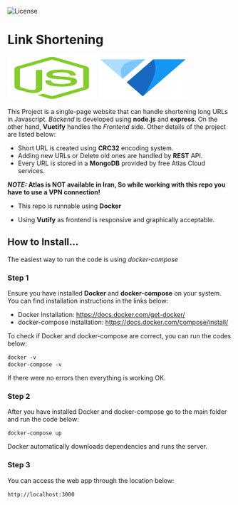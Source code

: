 ![License](https://img.shields.io/github/license/armin3731/java_link_shorten)

# Link Shortening

<img src="https://github.com/devicons/devicon/blob/master/icons/nodejs/nodejs-original.svg" title="NodeJs" alt="NodeJs" width="200" height="100"/> <img src="https://github.com/devicons/devicon/blob/master/icons/vuetify/vuetify-original.svg" title="Vuetify" alt="Vuetify" width="200" height="100"/>

This Project is a single-page website that can handle shortening long URLs in Javascript.
_*Backend*_ is developed using __node.js__ and __express__. On the other hand, __Vuetify__ handles the _*Frontend*_ side. Other details of the project are listed below:

* Short URL is created using __CRC32__ encoding system.
* Adding new URLs or Delete old ones are handled by __REST__ API.
* Every URL is stored in a __MongoDB__ provided by free Atlas Cloud services.

__*NOTE:* Atlas is NOT available in Iran, So while working with this repo you have to use a VPN connection!__

* This repo is runnable using __Docker__

* Using __Vutify__ as frontend is responsive and graphically acceptable.

## How to Install...

The easiest way to run the code is using _*docker-compose*_

### Step 1
Ensure you have installed __Docker__ and __docker-compose__ on your system.
You can find installation instructions in the links below:
* Docker Installation: https://docs.docker.com/get-docker/
* docker-compose installation: https://docs.docker.com/compose/install/

To check if Docker and docker-compose are correct, you can run the codes below:
```
docker -v
docker-compose -v
```
If there were no errors then everything is working OK.

### Step 2
After you have installed Docker and docker-compose go to the main folder and run the code below:

```
docker-compose up
```
Docker automatically downloads dependencies and runs the server.

### Step 3
You can access the web app through the location below:
```
http://localhost:3000
```
